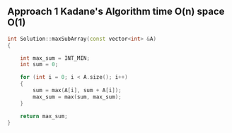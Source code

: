 ## Approach 1 Kadane's Algorithm time O(n) space O(1) 

```cpp
int Solution::maxSubArray(const vector<int> &A)
{

    int max_sum = INT_MIN;
    int sum = 0;

    for (int i = 0; i < A.size(); i++)
    {
        sum = max(A[i], sum + A[i]);
        max_sum = max(sum, max_sum);
    }

    return max_sum;
}
```